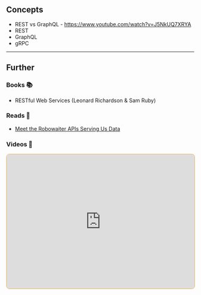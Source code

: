 ## Concepts

- REST vs GraphQL - https://www.youtube.com/watch?v=J5NkUQ7XRYA
- REST
- GraphQL
- gRPC

---
## Further

### Books 📚

- RESTful Web Services (Leonard Richardson & Sam Ruby)
### Reads 📄 

-  [Meet the Robowaiter APIs Serving Us Data](https://maggieappleton.com/api)

### Videos 🎥

<iframe style="margin-bottom: .5rem; display: block; width: 100%; height: 360px; border: 1px solid #edae49; border-radius: .5rem" src="https://invidious.tiekoetter.com/embed/-MTSQjw5DrM" title="Invidious Embed Player">Build an API from Scratch with Node.js Express - Fireship</iframe>